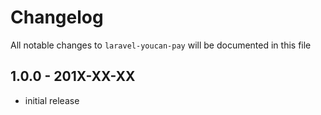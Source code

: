 # Changelog

All notable changes to `laravel-youcan-pay` will be documented in this file

## 1.0.0 - 201X-XX-XX

- initial release
